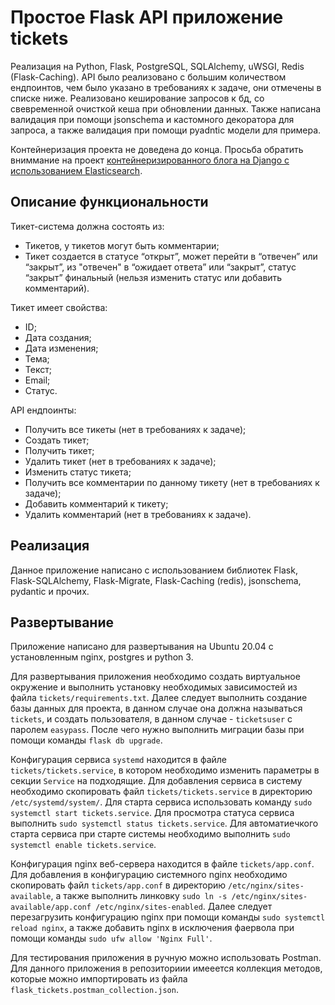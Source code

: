 # Простое Flask API приложение tickets

Реализация на Python, Flask, PostgreSQL, SQLAlchemy, uWSGI, Redis (Flask-Caching). API было реализовано с большим количеством 
ендпоинтов, чем было указано в требованиях к задаче, они отмечены в списке ниже. Реализовано кеширование запросов к бд, со свевременной очисткой кеша при обновлении данных. Также написана валидация при помощи jsonschema и кастомного декоратора для запроса, а также валидация при помощи pyadntic модели для примера.

Контейнеризация проекта не доведена до конца.
Просьба обратить вниммание на проект [контейнеризированного блога на Django 
с использованием Elasticsearch](https://github.com/mmanylov/django_blog_w_elasticsearch_containerized).

## Описание функциональности

Тикет-система должна состоять из:
- Тикетов, у тикетов могут быть комментарии;
- Тикет создается в статусе “открыт”, может перейти в “отвечен” или “закрыт”, из
"отвечен" в “ожидает ответа” или “закрыт”, статус “закрыт” финальный (нельзя
изменить статус или добавить комментарий).
  
Тикет имеет свойства:
- ID;
- Дата создания;
- Дата изменения;
- Тема;
- Текст;
- Email;
- Статус.

API ендпоинты:
- Получить все тикеты (нет в требованиях к задаче);
- Создать тикет;
- Получить тикет;
- Удалить тикет (нет в требованиях к задаче);
- Изменить статус тикета;
- Получить все комментарии по данному тикету (нет в требованиях к задаче);
- Добавить комментарий к тикету;
- Удалить комментарий (нет в требованиях к задаче).

## Реализация

Данное приложение написано с использованием библиотек Flask, Flask-SQLAlchemy, Flask-Migrate, Flask-Caching (redis), jsonschema, pydantic и прочих.

## Развертывание

Приложение написано для развертывания на Ubuntu 20.04 с установленным nginx, postgres и python 3.

Для развертывания приложения необходимо создать виртуальное окружение и выполнить установку необходимых зависимостей из 
файла ```tickets/requirements.txt```.  Далее следует выполнить создание базы данных для проекта, в данном случае она 
должна называться ```tickets```, и создать пользователя, в данном случае - ```ticketsuser``` с паролем ```easypass```. 
После чего нужно выполнить миграции базы при помощи команды ```flask db upgrade```.

Конфигурация сервиса ```systemd``` находится в файле ```tickets/tickets.service```, в котором необходимо изменить 
параметры в секции ```Service``` на подходящие.
Для добавления сервиса в систему необходимо скопировать файл ```tickets/tickets.service``` в директорию 
```/etc/systemd/system/```.
Для старта сервиса использовать команду ```sudo systemctl start tickets.service```.
Для просмотра статуса сервиса выполнить ```sudo systemctl status tickets.service```.
Для автоматиечкого старта сервиса при старте системы необходимо выполнить ```sudo systemctl enable tickets.service```.

Конфигурация nginx веб-сервера находится в файле ```tickets/app.conf```.
Для добавления в конфигурацию системного nginx необходимо скопировать файл ```tickets/app.conf``` в директорию 
```/etc/nginx/sites-available```, а также выполнить 
линковку ```sudo ln -s /etc/nginx/sites-available/app.conf /etc/nginx/sites-enabled```.
Далее следует перезагрузить конфигурацию nginx при помощи команды ```sudo systemctl reload nginx```, а также 
добавить nginx в исключения фаервола при помощи команды ```sudo ufw allow 'Nginx Full'```.

Для тестирования приложения в ручную можно использовать Postman.
Для данного приложения в репозиториии имееется коллекция методов, 
которые можно импортировать из файла ```flask_tickets.postman_collection.json```.
